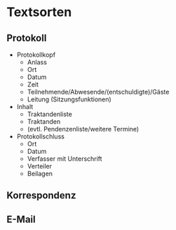 # Textsorten

## Protokoll

- Protokollkopf
    - Anlass
    - Ort
    - Datum
    - Zeit
    - Teilnehmende/Abwesende/(entschuldigte)/Gäste
    - Leitung (Sitzungsfunktionen)
- Inhalt
    - Traktandenliste
    - Traktanden
    - (evtl. Pendenzenliste/weitere Termine)
- Protokollschluss
    - Ort
    - Datum
    - Verfasser mit Unterschrift
    - Verteiler
    - Beilagen

## Korrespondenz

## E-Mail
